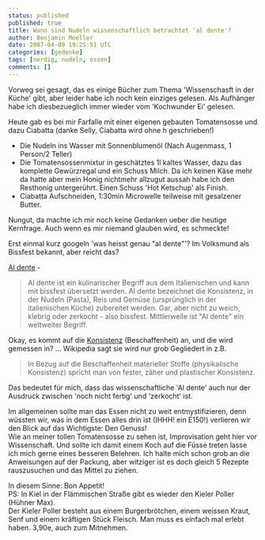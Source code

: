 ```yaml
---
status: published
published: true
title: Wann sind Nudeln wissenschaftlich betrachtet 'al dente'?
author: Benjamin Moeller
date: 2007-04-09 19:25:51 UTC
categories: [gedenke]
tags: [nerdig, nudeln, essen]
comments: []
---
```

Vorweg sei gesagt, das es einige Bücher zum Thema 'Wissenschasft in der Küche' gibt, aber leider habe ich noch kein einziges gelesen. Als Aufhänger habe ich diesbezueglich immer wieder vom 'Kochwunder Ei' gelesen.

Heute gab es bei mir Farfalle mit einer eigenen gebauten Tomatensosse und dazu Ciabatta (danke Selly, Ciabatta wird ohne h geschrieben!)  

* Die Nudeln ins Wasser mit Sonnenblumenöl (Nach Augenmass, 1 Person/2 Teller)
* Die Tomatensossenmixtur in geschätztes 1l kaltes Wasser, dazu das komplette Gewürzregal und ein Schuss Milch. Da ich keinen Käse mehr da hatte aber mein Honig nichtmehr allzugut aussah habe ich den Resthonig untergerührt. Einen Schuss 'Hot Ketschup' als Finish.
* Ciabatta Aufschneiden, 1:30min Microwelle teilweise mit gesalzener Butter.

Nungut, da machte ich mir noch keine Gedanken ueber die heutige Kernfrage. Auch wenn es mir niemand glauben wird, es schmeckte!

Erst einmal kurz googeln 'was heisst genau "al dente"'? Im Volksmund als Bissfest bekannt, aber reicht das?

[Al dente](http://de.wikipedia.org/wiki/Al_dente) -
> Al dente ist ein kulinarischer Begriff aus dem Italienischen
> und kann mit bissfest übersetzt werden.
> Al dente bezeichnet die Konsistenz, in der Nudeln (Pasta), Reis
> und Gemüse (ursprünglich in der italienischen Küche) zubereitet
> werden. Gar, aber nicht zu weich, klebrig oder zerkocht - also
> bissfest. Mittlerweile ist "Al dente" ein weltweiter Begriff.


Okay, es kommt auf die [Konsistenz](http://de.wikipedia.org/wiki/Konsistenz) (Beschaffenheit) an, und die wird gemessen in? ... Wikipedia sagt sie wird nur grob Gegliedert in z.B.  

> In Bezug auf die Beschaffenheit materieller Stoffe (physikalische
> Konsistenz) spricht man von fester, zäher und plastischer Konsistenz.

Das bedeutet für mich, dass das wissenschaftliche 'Al dente' auch nur der Ausdruck zwischen 'noch nicht fertig' und 'zerkocht' ist.  

Im allgemeinen sollte man das Essen nicht zu weit entmystifizieren, denn wüssten wir, was in dem Essen alles drin ist (IHHH! ein E150!) verlieren wir den Blick auf das Wichtigste: Den Genuss!  
Wie an meiner tollen Tomatensosse zu sehen ist, Improvisation geht hier vor Wissenschaft. Und sollte ich damit einem Koch auf die Füsse treten lasse ich mich gerne eines besseren Belehren. Ich halte mich schon grob an die Anweisungen auf der Packung, aber witziger ist es doch gleich 5 Rezepte rauszusuchen und das Mittel zu ziehen.  

In diesem Sinne: Bon Appetit!  
PS: In Kiel in der Flämmischen Straße gibt es wieder den Kieler Poller (Hühner Max).  
Der Kieler Poller besteht aus einem Burgerbrötchen, einem weissen Kraut, Senf und einem kräftigen Stück Fleisch. Man muss es einfach mal erlebt haben. 3,90e, auch zum Mitnehmen.
